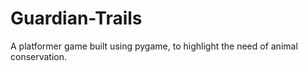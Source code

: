 # Guardian-Trails
A platformer game built using pygame, to highlight the need of animal conservation.
